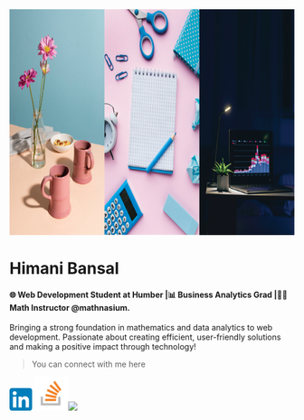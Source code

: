 <img src="./himani.png" alt="This is my vibe. Welcome to my Github Account!" width="900" height="400">

# Himani Bansal

#### 🌐 Web Development Student at Humber |📊 Business Analytics Grad |🧑‍🏫 Math Instructor @mathnasium. 

Bringing a strong foundation in mathematics and data analytics to web development. Passionate about creating efficient, user-friendly solutions and making a positive impact through technology!

>You can connect with me here

[<img src="./LinkedIn_icon.svg.png" alt="Linkedin" width="40" height="40">](https://www.linkedin.com/in/himani-bansal-8bb2532a4/)   [<img src="./Stack_Overflow_icon.svg.png" alt="StackOverFlow" width="60" height="60">](https://stackoverflow.com/users/27218588/himani-bansal)![](https://...Ocean.png)